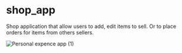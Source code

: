 # shop_app

Shop application that allow users to add, edit items to sell. Or to place orders for items from others sellers.

![Personal expence app (1)](https://user-images.githubusercontent.com/99503463/228909606-89c4ade0-f9c3-4a68-964d-f68dafa07786.gif)
